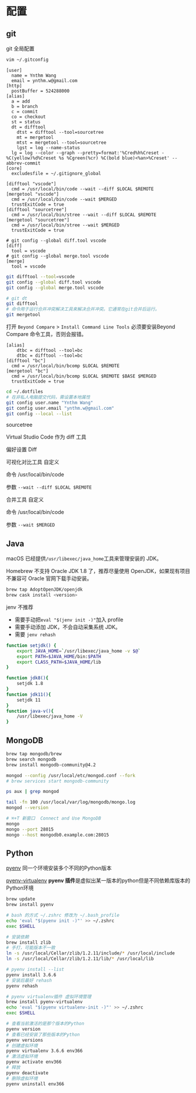 # 配置

## git

git 全局配置

```sh
vim ~/.gitconfig
```

```properties
[user]
  name = Ynthm Wang
  email = ynthm.w@gmail.com
[http]
  postBuffer = 524288000
[alias]
  a = add
  b = branch
  c = commit
  co = checkout
  st = status
  dt = difftool
    dtst = difftool --tool=sourcetree    
    mt = mergetool
    mtst = mergetool --tool=sourcetree
    lgst = log --name-status
  lg = log --color --graph --pretty=format:'%Cred%h%Creset -%C(yellow)%d%Creset %s %Cgreen(%cr) %C(bold blue)<%an>%Creset' --abbrev-commit
[core]
  excludesfile = ~/.gitignore_global

[difftool "vscode"]
  cmd = /usr/local/bin/code --wait --diff $LOCAL $REMOTE
[mergetool "vscode"]
  cmd = /usr/local/bin/code --wait $MERGED
  trustExitCode = true
[difftool "sourcetree"]
  cmd = /usr/local/bin/stree --wait --diff $LOCAL $REMOTE
[mergetool "sourcetree"]
  cmd = /usr/local/bin/stree --wait $MERGED
  trustExitCode = true
  
# git config --global diff.tool vscode
[diff]
  tool = vscode
# git config --global merge.tool vscode
[merge]
  tool = vscode
```

```sh
git difftool --tool=vscode
git config --global diff.tool vscode
git config --global merge.tool vscode

# git dt
git difftool
# 命令用于运行合并冲突解决工具来解决合并冲突。它通常在git合并后运行。
git mergetool
```

打开 `Beyond Compare`  > `Install Command Line Tools`
 必须要安装Beyond Compare 命令工具，否则会报错。

```properties
[alias]
    dtbc = difftool --tool=bc
    dtbc = difftool --tool=bc
[difftool "bc"]
  cmd = /usr/local/bin/bcomp $LOCAL $REMOTE
[mergetool "bc"]
  cmd = /usr/local/bin/bcomp $LOCAL $REMOTE $BASE $MERGED
  trustExitCode = true
```

```sh
cd ~/.dotfiles
# 在非私人电脑提交代码，需设置本地属性
git config user.name "Ynthm Wang"
git config user.email "ynthm.w@gmail.com"
git config --local --list
```

sourcetree

Virtual Studio Code 作为  diff 工具

偏好设置  Diff

可视化对比工具  自定义

命令 /usr/local/bin/code

参数  `--wait --diff $LOCAL $REMOTE`

合并工具 自定义

命令 /usr/local/bin/code

参数  `--wait $MERGED`

## Java

macOS 已经提供`/usr/libexec/java_home`工具来管理安装的 JDK。

Homebrew 不支持 Oracle JDK 1.8 了，推荐尽量使用 OpenJDK，如果现有项目不兼容可 Oracle 官网下载手动安装。

```sh
brew tap AdoptOpenJDK/openjdk
brew cask install <version>
```

jenv 不推荐

- 需要手动把`eval "$(jenv init -)"`加入 profile
- 需要手动添加 JDK，不会自动采集系统 JDK。
- 需要 `jenv rehash`

```sh
function setjdk() {
    export JAVA_HOME=`/usr/libexec/java_home -v $@`
    export PATH=$JAVA_HOME/bin:$PATH
    export CLASS_PATH=$JAVA_HOME/lib
}

function jdk8(){
    setjdk 1.8
}
function jdk11(){
    setjdk 11
}
function java-v(){
    /usr/libexec/java_home -V
}
```

## MongoDB

```sh
brew tap mongodb/brew
brew search mongodb
brew install mongodb-community@4.2

mongod --config /usr/local/etc/mongod.conf --fork
# brew services start mongodb-community

ps aux | grep mongod

tail -fn 100 /usr/local/var/log/mongodb/mongo.log
mongod --version

# ⌘+T 新窗口  Connect and Use MongoDB 
mongo
mongo --port 28015
mongo --host mongodb0.example.com:28015
```

## Python

[pyenv](https://github.com/yyuu/pyenv)   同一个环境安装多个不同的Python版本

[pyenv-virtualenv](https://github.com/yyuu/pyenv-virtualenv)  **pyenv 插件**是虚拟出某一版本的python但是不同依赖库版本的Python环境

```sh
brew update
brew install pyenv

# bash 的方式 ~/.zshrc 修改为 ~/.bash_profile
echo 'eval "$(pyenv init -)"' >> ~/.zshrc
exec $SHELL

# 安装依赖
brew install zlib
# 手打，可能版本不一致
ln -s /usr/local/Cellar/zlib/1.2.11/include/* /usr/local/include
ln -s /usr/local/Cellar/zlib/1.2.11/lib/* /usr/local/lib

# pyenv install --list
pyenv install 3.6.6
# 安装后最好 rehash
pyenv rehash

# pyenv virtualenv插件 虚拟环境管理
brew install pyenv-virtualenv
echo 'eval "$(pyenv virtualenv-init -)"' >> ~/.zshrc
exec $SHELL

# 查看当前激活的是那个版本的Python
pyenv version
# 查看已经安装了那些版本的Python
pyenv versions
# 创建虚拟环境
pyenv virtualenv 3.6.6 env366
# 激活虚拟环境
pyenv activate env366
# 释放
pyenv deactivate
# 删除虚拟环境
pyenv uninstall env366
```
